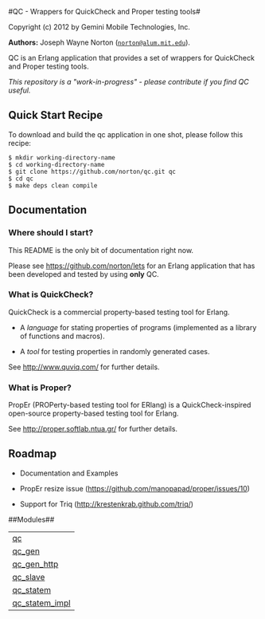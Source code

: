 

#QC - Wrappers for QuickCheck and Proper testing tools#


Copyright (c) 2012 by Gemini Mobile Technologies, Inc.

__Authors:__ Joseph Wayne Norton ([`norton@alum.mit.edu`](mailto:norton@alum.mit.edu)).<p>QC is an Erlang application that provides a set of wrappers for
QuickCheck and Proper testing tools.</p>
<p><em>This repository is a "work-in-progress" - please contribute if you
find QC useful.</em></p>

<h2 id="_quick_start_recipe">Quick Start Recipe</h2>

<p>To download and build the qc application in one shot, please follow
this recipe:</p>


<pre><code>$ mkdir working-directory-name
$ cd working-directory-name
$ git clone https://github.com/norton/qc.git qc
$ cd qc
$ make deps clean compile</code></pre>




<h2 id="_documentation">Documentation</h2>


<h3 id="_where_should_i_start">Where should I start?</h3>
<p>This README is the only bit of documentation right now.</p>
<p>Please see <a href="https://github.com/norton/lets">https://github.com/norton/lets</a> for an Erlang application
that has been developed and tested by using <strong>only</strong> QC.</p>


<h3 id="_what_is_quickcheck">What is QuickCheck?</h3>
<p>QuickCheck is a commercial property-based testing tool for Erlang.</p>
<ul>
<li>
<p>
A <em>language</em> for stating properties of programs (implemented as a
  library of functions and macros).
</p>
</li>
<li>
<p>
A <em>tool</em> for testing properties in randomly generated cases.
</p>
</li>
</ul>
<p>See <a href="http://www.quviq.com/">http://www.quviq.com/</a> for further details.</p>


<h3 id="_what_is_proper">What is Proper?</h3>
<p>PropEr (PROPerty-based testing tool for ERlang) is a
QuickCheck-inspired open-source property-based testing tool for
Erlang.</p>
<p>See <a href="http://proper.softlab.ntua.gr/">http://proper.softlab.ntua.gr/</a> for further details.</p>




<h2 id="_roadmap">Roadmap</h2>

<ul>
<li>
<p>
Documentation and Examples
</p>
</li>
<li>
<p>
PropEr resize issue (<a href="https://github.com/manopapad/proper/issues/10">https://github.com/manopapad/proper/issues/10</a>)
</p>
</li>
<li>
<p>
Support for Triq (<a href="http://krestenkrab.github.com/triq/">http://krestenkrab.github.com/triq/</a>)
</p>
</li>
</ul>




##Modules##


<table width="100%" border="0" summary="list of modules">
<tr><td><a href="https://github.com/norton/qc/blob/v1.0.0-rc2/doc/qc.md" class="module">qc</a></td></tr>
<tr><td><a href="https://github.com/norton/qc/blob/v1.0.0-rc2/doc/qc_gen.md" class="module">qc_gen</a></td></tr>
<tr><td><a href="https://github.com/norton/qc/blob/v1.0.0-rc2/doc/qc_gen_http.md" class="module">qc_gen_http</a></td></tr>
<tr><td><a href="https://github.com/norton/qc/blob/v1.0.0-rc2/doc/qc_slave.md" class="module">qc_slave</a></td></tr>
<tr><td><a href="https://github.com/norton/qc/blob/v1.0.0-rc2/doc/qc_statem.md" class="module">qc_statem</a></td></tr>
<tr><td><a href="https://github.com/norton/qc/blob/v1.0.0-rc2/doc/qc_statem_impl.md" class="module">qc_statem_impl</a></td></tr></table>

